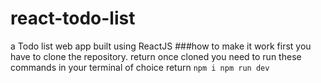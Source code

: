 # react-todo-list
a Todo list web app built using ReactJS
###how to make it work 
first you have to clone the repository.    return
once cloned you need to run these commands in your terminal of choice   return
`npm i
npm run dev `
